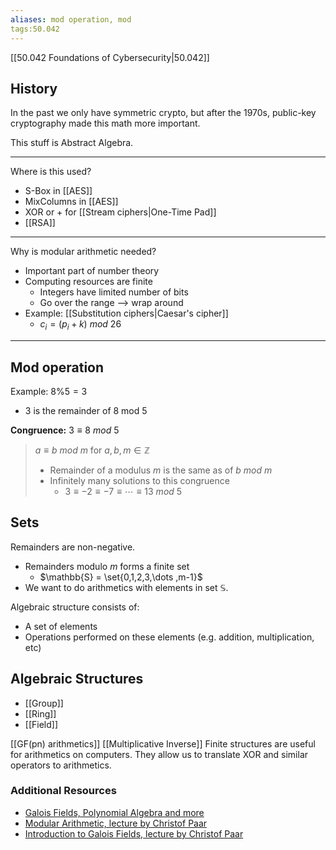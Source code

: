 ```yaml
---
aliases: mod operation, mod
tags:50.042
---
```

[[50.042 Foundations of Cybersecurity|50.042]]

## History
In the past we only have symmetric crypto, but after the 1970s, public-key cryptography made this math more important.

This stuff is Abstract Algebra.
***
Where is this used?
- S-Box in [[AES]]
- MixColumns in [[AES]]
- XOR or + for [[Stream ciphers|One-Time Pad]]
- [[RSA]]
***
Why is modular arithmetic needed?
- Important part of number theory
- Computing resources are finite
	- Integers have limited number of bits
	- Go over the range --> wrap around
- Example: [[Substitution ciphers|Caesar's cipher]]
	- $c_i = (p_i + k)\ mod\ 26$
***
## Mod operation
Example: $8\%5 = 3$
- 3 is the remainder of 8 mod 5

**Congruence:** $3\equiv 8\ mod\ 5$

> $a \equiv b\ mod\ m$ for $a, b, m \in \mathbb{Z}$
> - Remainder of a modulus $m$ is the same as of $b\ mod\ m$
> - Infinitely many solutions to this congruence
> 	- $3 \equiv -2 \equiv -7 \equiv \cdots \equiv 13\ mod\ 5$

## Sets
Remainders are non-negative.
- Remainders modulo $m$ forms a finite set
	- $\mathbb{S} = \set{0,1,2,3,\dots ,m-1}$
- We want to do arithmetics with elements in set $\mathbb{S}$.

Algebraic structure consists of:
- A set of elements
- Operations performed on these elements (e.g. addition, multiplication, etc)

## Algebraic Structures
- [[Group]]
- [[Ring]]
- [[Field]]

[[GF(pn) arithmetics]]
[[Multiplicative Inverse]]
Finite structures are useful for arithmetics on computers. They allow us to translate XOR and similar operators to arithmetics.

### Additional Resources
-   [Galois Fields, Polynomial Algebra and more](https://link.springer.com/content/pdf/bbm%3A978-3-642-54649-5%2F1.pdf)
-   [Modular Arithmetic, lecture by Christof Paar](https://www.youtube.com/watch?v=W1SY6qKZrUk&ab_channel=IntroductiontoCryptographybyChristofPaar)
-   [Introduction to Galois Fields, lecture by Christof Paar](https://www.youtube.com/watch?v=x1v2tX4_dkQ&ab_channel=IntroductiontoCryptographybyChristofPaar)
